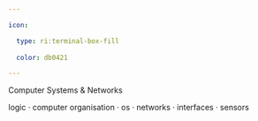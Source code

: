 ```yaml
---

icon: 

  type: ri:terminal-box-fill
  
  color: db0421

---
```

Computer Systems & Networks

logic · computer organisation · os · networks · interfaces · sensors